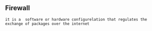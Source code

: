 ## Firewall
	it is a  software or hardware configurelation that regulates the exchange of packages over the internet
